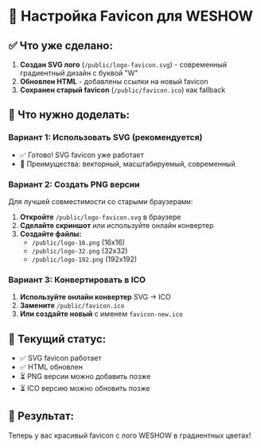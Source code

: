 # 🎨 Настройка Favicon для WESHOW

## ✅ Что уже сделано:

1. **Создан SVG лого** (`/public/logo-favicon.svg`) - современный градиентный дизайн с буквой "W"
2. **Обновлен HTML** - добавлены ссылки на новый favicon
3. **Сохранен старый favicon** (`/public/favicon.ico`) как fallback

## 🔧 Что нужно доделать:

### Вариант 1: Использовать SVG (рекомендуется)
- ✅ Готово! SVG favicon уже работает
- 🌟 Преимущества: векторный, масштабируемый, современный

### Вариант 2: Создать PNG версии
Для лучшей совместимости со старыми браузерами:

1. **Откройте** `/public/logo-favicon.svg` в браузере
2. **Сделайте скриншот** или используйте онлайн конвертер
3. **Создайте файлы:**
   - `/public/logo-16.png` (16x16)
   - `/public/logo-32.png` (32x32)
   - `/public/logo-192.png` (192x192)

### Вариант 3: Конвертировать в ICO
1. **Используйте онлайн конвертер** SVG → ICO
2. **Замените** `/public/favicon.ico`
3. **Или создайте новый** с именем `favicon-new.ico`

## 🎯 Текущий статус:
- ✅ SVG favicon работает
- ✅ HTML обновлен
- ⏳ PNG версии можно добавить позже
- ⏳ ICO версию можно обновить позже

## 🚀 Результат:
Теперь у вас красивый favicon с лого WESHOW в градиентных цветах!
